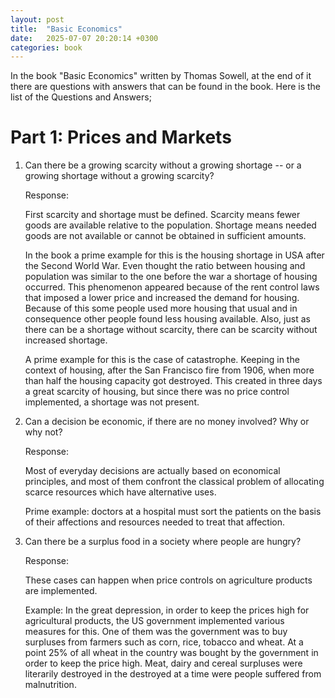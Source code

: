 ```yaml
---
layout: post
title:  "Basic Economics"
date:   2025-07-07 20:20:14 +0300
categories: book
---
```



In the book "Basic Economics" written by Thomas Sowell, at the end of it there are questions with answers that can be found in the book. Here is the list of the Questions and Answers;

# Part 1: Prices and Markets
1. Can there be a growing scarcity without a growing shortage -- or a growing shortage without a growing scarcity?

    Response:

    First scarcity and shortage must be defined. Scarcity means fewer goods are available relative to the population. Shortage means needed goods are not available or cannot be obtained in sufficient amounts.

    In the book a prime example for this is the housing shortage in USA after the Second World War. Even thought the ratio between housing and population was similar to the one before the war a shortage of housing occurred. This phenomenon appeared because of the rent control laws that imposed a lower price and increased the demand for housing.
    Because of this some people used more housing that usual and in consequence other people found less housing available. 
    Also,  just as there can be a shortage without scarcity, there can be scarcity without increased shortage.

    A prime example for this is the case of catastrophe. Keeping in the context of housing, after the San Francisco fire from 1906, when more than half the housing capacity got destroyed. This created in three days a great scarcity of housing, but since there was no price control implemented, a shortage was not present.

2. Can a decision be economic, if there are no money involved? Why or why not?

    Response:

    Most of everyday decisions are actually based on economical principles, and most of them confront the classical problem of allocating scarce resources which have alternative uses.

    Prime example: doctors at a hospital must sort the patients on the basis of their affections and resources needed to treat that affection.    

3. Can there be a surplus food in a society where people are hungry?

    Response:

    These cases can happen when price controls on agriculture products are implemented.

    Example: In the great depression, in order to keep the prices high for  agricultural products, the US government implemented various measures for this.
    One of them was the government was to buy surpluses from farmers such as corn, rice, tobacco and wheat. At a point 25% of all wheat in the country was bought by the government in order to keep the price high.
    Meat, dairy and cereal surpluses were literarily destroyed in the destroyed at a time were people suffered from malnutrition.